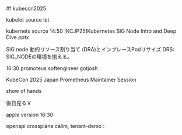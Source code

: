 #f kubecon2025



kubelet source let

kubernets source 14:50 
[KCJP25]Kubernetes SIG Node Intro and Deep Dive.pptx 

SIG node 
動的リソース割り当て (DRA)とインプレースPodリサイズ
DRS:
SIG_NODEの環境を揃える。

16:30 promoteus softengineer gotjosh

KubeCon 2025 Japan Prometheus Maintainer Session 

show of hands 

後日見る￥

apple version 16:30

openapi 
crossplane calim, 
tenant-demo
:
